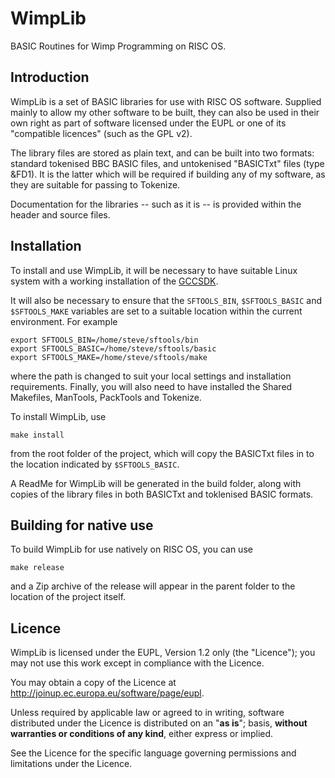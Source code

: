 WimpLib
=======

BASIC Routines for Wimp Programming on RISC OS.


Introduction
------------

WimpLib is a set of BASIC libraries for use with RISC OS software. Supplied mainly to allow my other software to be built, they can also be used in their own right as part of software licensed under the EUPL or one of its "compatible licences" (such as the GPL v2).

The library files are stored as plain text, and can be built into two formats: standard tokenised BBC BASIC files, and untokenised "BASICTxt" files (type &FD1). It is the latter which will be required if building any of my software, as they are suitable for passing to Tokenize.

Documentation for the libraries -- such as it is -- is provided within the header and source files.


Installation
------------

To install and use WimpLib, it will be necessary to have suitable Linux system with a working installation of the [GCCSDK](http://www.riscos.info/index.php/GCCSDK).

It will also be necessary to ensure that the `SFTOOLS_BIN`, `$SFTOOLS_BASIC` and `$SFTOOLS_MAKE` variables are set to a suitable location within the current environment. For example

	export SFTOOLS_BIN=/home/steve/sftools/bin
	export SFTOOLS_BASIC=/home/steve/sftools/basic
	export SFTOOLS_MAKE=/home/steve/sftools/make

where the path is changed to suit your local settings and installation requirements. Finally, you will also need to have installed the Shared Makefiles, ManTools, PackTools and Tokenize.

To install WimpLib, use

	make install

from the root folder of the project, which will copy the BASICTxt files in to the location indicated by `$SFTOOLS_BASIC`.

A ReadMe for WimpLib will be generated in the build folder, along with copies of the library files in both BASICTxt and toklenised BASIC formats.


Building for native use
-----------------------

To build WimpLib for use natively on RISC OS, you can use

	make release

and a Zip archive of the release will appear in the parent folder to the location of the project itself.


Licence
-------

WimpLib is licensed under the EUPL, Version 1.2 only (the "Licence"); you may not use this work except in compliance with the Licence.

You may obtain a copy of the Licence at <http://joinup.ec.europa.eu/software/page/eupl>.

Unless required by applicable law or agreed to in writing, software distributed under the Licence is distributed on an "**as is**"; basis, **without warranties or conditions of any kind**, either express or implied.

See the Licence for the specific language governing permissions and limitations under the Licence.